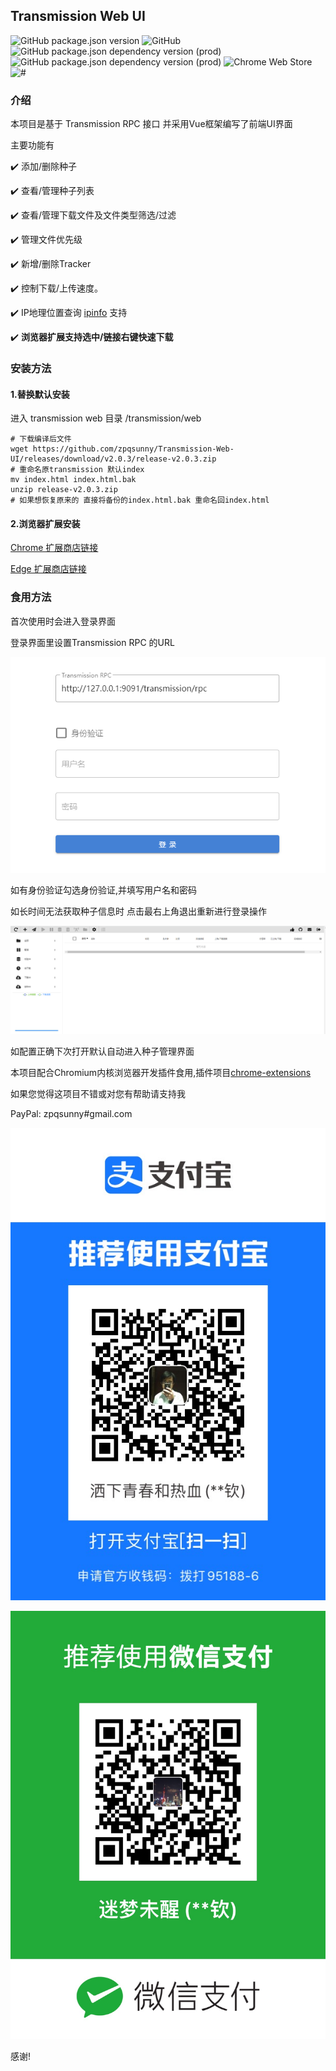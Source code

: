 ## Transmission Web UI

![GitHub package.json version](https://img.shields.io/github/package-json/v/zpqsunny/Transmission-Web-UI)
![GitHub](https://img.shields.io/github/license/zpqsunny/Transmission-Web-UI)
![GitHub package.json dependency version (prod)](https://img.shields.io/github/package-json/dependency-version/zpqsunny/Transmission-Web-UI/vue)
![GitHub package.json dependency version (prod)](https://img.shields.io/github/package-json/dependency-version/zpqsunny/Transmission-Web-UI/vuetify)
![Chrome Web Store](https://img.shields.io/chrome-web-store/stars/kbpnojigbmopjjhokfbdeejefhniedlo)
![#](https://img.shields.io/badge/transmission-version%3E%3D2.4-success)

### 介绍
本项目是基于 Transmission RPC 接口
并采用Vue框架编写了前端UI界面

主要功能有

:heavy_check_mark: 添加/删除种子

:heavy_check_mark: 查看/管理种子列表

:heavy_check_mark: 查看/管理下载文件及文件类型筛选/过滤

:heavy_check_mark: 管理文件优先级

:heavy_check_mark: 新增/删除Tracker

:heavy_check_mark: 控制下载/上传速度。

:heavy_check_mark: IP地理位置查询 [ipinfo](https://ipinfo.io) 支持

:heavy_check_mark: **浏览器扩展支持选中/链接右键快速下载**

### 安装方法

#### 1.替换默认安装

进入 transmission web 目录 /transmission/web
```shell script
# 下载编译后文件
wget https://github.com/zpqsunny/Transmission-Web-UI/releases/download/v2.0.3/release-v2.0.3.zip
# 重命名原transmission 默认index
mv index.html index.html.bak
unzip release-v2.0.3.zip
# 如果想恢复原来的 直接将备份的index.html.bak 重命名回index.html
```
#### 2.浏览器扩展安装

[Chrome 扩展商店链接](https://chrome.google.com/webstore/detail/transmission-web-ui/kbpnojigbmopjjhokfbdeejefhniedlo)

[Edge 扩展商店链接](https://microsoftedge.microsoft.com/addons/detail/lffaomgjiombjbglofglnmckpghnobom)

### 食用方法

首次使用时会进入登录界面

登录界面里设置Transmission RPC 的URL

![登录页面](./login.png)

如有身份验证勾选身份验证,并填写用户名和密码

如长时间无法获取种子信息时 点击最右上角退出重新进行登录操作

![主界面](./main.png)

如配置正确下次打开默认自动进入种子管理界面

本项目配合Chromium内核浏览器开发插件食用,插件项目[chrome-extensions](https://github.com/zpqsunny/chrome-extensions)

如果您觉得这项目不错或对您有帮助请支持我

PayPal: zpqsunny#gmail.com

![](./src/assets/alipay.jpg)

![](./src/assets/weixin.jpg)

感谢!
